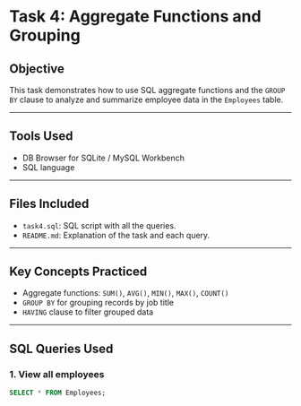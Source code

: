 #  Task 4: Aggregate Functions and Grouping

##  Objective
This task demonstrates how to use SQL aggregate functions and the `GROUP BY` clause to analyze and summarize employee data in the `Employees` table.

---

##  Tools Used
- DB Browser for SQLite / MySQL Workbench
- SQL language

---

##  Files Included
- `task4.sql`: SQL script with all the queries.
- `README.md`: Explanation of the task and each query.

---

##  Key Concepts Practiced
- Aggregate functions: `SUM()`, `AVG()`, `MIN()`, `MAX()`, `COUNT()`
- `GROUP BY` for grouping records by job title
- `HAVING` clause to filter grouped data

---

##  SQL Queries Used

### 1. View all employees
```sql
SELECT * FROM Employees;
